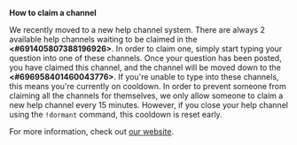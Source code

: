 **How to claim a channel**

We recently moved to a new help channel system. There are always 2 available help channels waiting to be claimed in the **<#691405807388196926>**. In order to claim one, simply start typing your question into one of these channels. Once your question has been posted, you have claimed this channel, and the channel will be moved down to the **<#696958401460043776>**.
If you're unable to type into these channels, this means you're currently on cooldown. In order to prevent someone from claiming all the channels for themselves, we only allow someone to claim a new help channel every 15 minutes. However, if you close your help channel using the `!dormant` command, this cooldown is reset early.

For more information, check out [our website](https://pythondiscord.com/pages/resources/guides/help-channels/).
